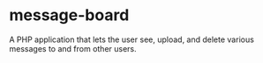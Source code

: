 # message-board
A PHP application that lets the user see, upload, and delete various messages to and from other users.
